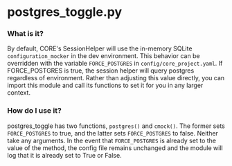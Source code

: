 # postgres_toggle.py

### What is it?
By default, CORE's SessionHelper will use the in-memory SQLite `configuration_mocker` in the dev environment. This behavior can be overridden with the variable `FORCE_POSTGRES` in `config/core_project.yaml`. If FORCE_POSTGRES is true, the session helper will query postgres regardless of environment. Rather than adjusting this value directly, you can import this module and call its functions to set it for you in any larger context.

### How do I use it?
postgres_toggle has two functions, `postgres()` and `cmock()`. The former sets `FORCE_POSTGRES` to true, and the latter sets `FORCE_POSTGRES` to false. Neither take any arguments. In the event that `FORCE_POSTGRES` is already set to the value of the method, the config file remains unchanged and the module will log that it is already set to True or False.